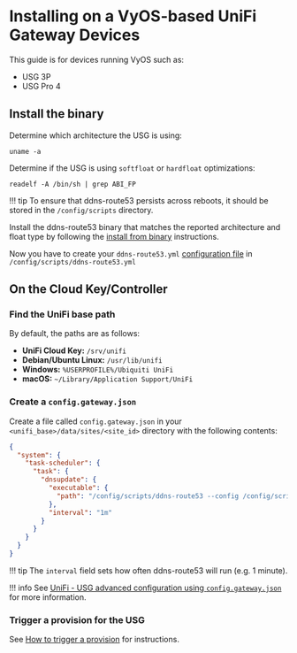 # Installing on a VyOS-based UniFi Gateway Devices

This guide is for devices running VyOS such as:

* USG 3P
* USG Pro 4

## Install the binary

Determine which architecture the USG is using:

```shell
uname -a
```

Determine if the USG is using `softfloat` or `hardfloat` optimizations:

```shell
readelf -A /bin/sh | grep ABI_FP
```

!!! tip
    To ensure that ddns-route53 persists across reboots, it should be stored in the `/config/scripts` directory.

Install the ddns-route53 binary that matches the reported architecture and float type by following
the [install from binary](binary.md) instructions.

Now you have to create your `ddns-route53.yml` [configuration file](../config/index.md#configuration-file) in
`/config/scripts/ddns-route53.yml`

## On the Cloud Key/Controller

### Find the UniFi base path

By default, the paths are as follows:

* **UniFi Cloud Key:** `/srv/unifi`
* **Debian/Ubuntu Linux:** `/usr/lib/unifi`
* **Windows:** `%USERPROFILE%/Ubiquiti UniFi`
* **macOS:** `~/Library/Application Support/UniFi`

### Create a `config.gateway.json`

Create a file called `config.gateway.json` in your `<unifi_base>/data/sites/<site_id>` directory with
the following contents:

```json
{
  "system": {
    "task-scheduler": {
      "task": {
        "dnsupdate": {
          "executable": {
            "path": "/config/scripts/ddns-route53 --config /config/scripts/ddns-config.yml"
          },
          "interval": "1m"
        }
      }
    }
  }
}
```

!!! tip
    The `interval` field sets how often ddns-route53 will run (e.g. 1 minute).

!!! info
    See [UniFi - USG advanced configuration using `config.gateway.json`](https://help.ui.com/hc/en-us/articles/215458888-UniFi-USG-Advanced-Configuration-Using-config-gateway-json) for more information.

### Trigger a provision for the USG

See [How to trigger a provision](https://help.ui.com/hc/en-us/articles/360008240754#8) for instructions.
